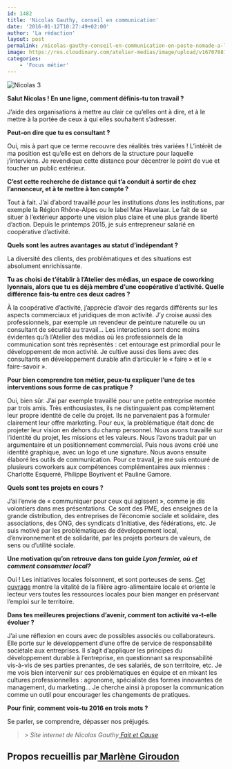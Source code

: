```yaml
---
id: 1482
title: 'Nicolas Gauthy, conseil en communication'
date: '2016-01-12T10:27:49+02:00'
author: 'La rédaction'
layout: post
permalink: /nicolas-gauthy-conseil-en-communication-en-poste-nomade-a-latelier-des-medias/
image: https://res.cloudinary.com/atelier-medias/image/upload/v1670788707/blog/ml1axavgg8umepvlqxmq.jpg
categories:
    - 'Focus métier'
---
```


![Nicolas 3](https://res.cloudinary.com/atelier-medias/image/upload/v1670788707/blog/ml1axavgg8umepvlqxmq.jpg)

**Salut Nicolas ! En une ligne, comment définis-tu ton travail ?**

J’aide des organisations à mettre au clair ce qu’elles ont à dire, et à le mettre à la portée de ceux à qui elles souhaitent s’adresser.

**Peut-on dire que tu es consultant ?**

Oui, mis à part que ce terme recouvre des réalités très variées ! L’intérêt de ma position est qu’elle est en dehors de la structure pour laquelle j’interviens. Je revendique cette distance pour décentrer le point de vue et toucher un public extérieur.

**C’est cette recherche de distance qui t’a conduit à sortir de chez l’annonceur, et à te mettre à ton compte ?**

Tout à fait. J’ai d’abord travaillé *pour* les institutions *dans* les institutions, par exemple la Région Rhône-Alpes ou le label Max Havelaar. Le fait de se situer à l’extérieur apporte une vision plus claire et une plus grande liberté d’action. Depuis le printemps 2015, je suis entrepreneur salarié en coopérative d’activité.

**Quels sont les autres avantages au statut d’indépendant ?**

La diversité des clients, des problématiques et des situations est absolument enrichissante.

**Tu as choisi de t’établir à l’Atelier des médias, un espace de coworking lyonnais, alors que tu es déjà membre d’une coopérative d’activité. Quelle différence fais-tu entre ces deux cadres ?**

À la coopérative d’activité, j’apprécie d’avoir des regards différents sur les aspects commerciaux et juridiques de mon activité. J’y croise aussi des professionnels, par exemple un revendeur de peinture naturelle ou un consultant de sécurité au travail… Les interactions sont donc moins évidentes qu’à l’Atelier des médias où les professionnels de la communication sont très représentés : cet entourage est primordial pour le développement de mon activité. Je cultive aussi des liens avec des consultants en développement durable afin d’articuler le « faire » et le « faire-savoir ».

**Pour bien comprendre ton métier, peux-tu expliquer l’une de tes interventions sous forme de cas pratique ?**

Oui, bien sûr. J’ai par exemple travaillé pour une petite entreprise montée par trois amis. Très enthousiastes, ils ne distinguaient pas complètement leur propre identité de celle du projet. Ils ne parvenaient pas à formuler clairement leur offre marketing. Pour eux, la problématique était donc de projeter leur vision en dehors du champ personnel. Nous avons travaillé sur l’identité du projet, les missions et les valeurs. Nous l’avons traduit par un argumentaire et un positionnement commercial. Puis nous avons créé une identité graphique, avec un logo et une signature. Nous avons ensuite élaboré les outils de communication. Pour ce travail, je me suis entouré de plusieurs coworkers aux compétences complémentaires aux miennes : Charlotte Esquerré, Philippe Boyrivent et Pauline Gamore.

**Quels sont tes projets en cours ?**

J’ai l’envie de « communiquer pour ceux qui agissent », comme je dis volontiers dans mes présentations. Ce sont des PME, des enseignes de la grande distribution, des entreprises de l’économie sociale et solidaire, des associations, des ONG, des syndicats d’initiative, des fédérations, etc. Je suis motivé par les problématiques de développement local, d’environnement et de solidarité, par les projets porteurs de valeurs, de sens ou d’utilité sociale.

**Une motivation qu’on retrouve dans ton guide *Lyon fermier, où et comment consommer local?***

Oui ! Les initiatives locales foisonnent, et sont porteuses de sens. [Cet ouvrage](https://www.decitre.fr/livres/lyon-fermier-9782876294356.html) montre la vitalité de la filière agro-alimentaire locale et oriente le lecteur vers toutes les ressources locales pour bien manger en préservant l’emploi sur le territoire.

**Dans tes meilleures projections d’avenir, comment ton activité va-t-elle évoluer ?**

J’ai une réflexion en cours avec de possibles associés ou collaborateurs. Elle porte sur le développement d’une offre de service de responsabilité sociétale aux entreprises. Il s’agit d’appliquer les principes du développement durable à l’entreprise, en questionnant sa responsabilité vis-à-vis de ses parties prenantes, de ses salariés, de son territoire, etc. Je me vois bien intervenir sur ces problématiques en équipe et en mixant les cultures professionnelles : agronome, spécialiste des formes innovantes de management, du marketing… Je cherche ainsi à proposer la communication comme un outil pour encourager les changements de pratiques.

**Pour finir, comment vois-tu 2016 en trois mots ?**

Se parler, se comprendre, dépasser nos préjugés.

> *&gt; Site internet de Nicolas Gauthy[ Fait et Cause ](https://fait-et-cause.fr)*

## Propos recueillis par[ Marlène Giroudon](/marlene-giroudon-une-fonctionnaire-entrepreneuse/)
